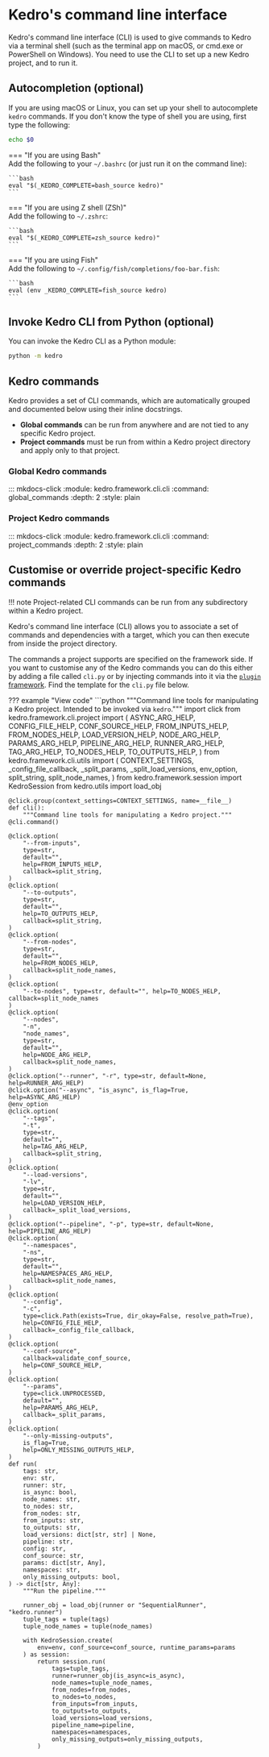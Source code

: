 # Kedro's command line interface

Kedro's command line interface (CLI) is used to give commands to Kedro via a terminal shell (such as the terminal app on macOS, or cmd.exe or PowerShell on Windows). You need to use the CLI to set up a new Kedro project, and to run it.

## Autocompletion (optional)

If you are using macOS or Linux, you can set up your shell to autocomplete `kedro` commands. If you don't know the type of shell you are using, first type the following:

```bash
echo $0
```


=== "If you are using Bash"
    <br/>
    Add the following to your <code>~/.bashrc</code> (or just run it on the command line):

    ```bash
    eval "$(_KEDRO_COMPLETE=bash_source kedro)"
    ```


=== "If you are using Z shell (ZSh)"
    <br/>
    Add the following to <code>~/.zshrc</code>:

    ```bash
    eval "$(_KEDRO_COMPLETE=zsh_source kedro)"
    ```


=== "If you are using Fish"
    <br/>
    Add the following to <code>~/.config/fish/completions/foo-bar.fish</code>:

    ```bash
    eval (env _KEDRO_COMPLETE=fish_source kedro)
    ```


## Invoke Kedro CLI from Python (optional)
You can invoke the Kedro CLI as a Python module:

```bash
python -m kedro
```

## Kedro commands
Kedro provides a set of CLI commands, which are automatically grouped and documented below using their inline docstrings.

- **Global commands** can be run from anywhere and are not tied to any specific Kedro project.
- **Project commands** must be run from within a Kedro project directory and apply only to that project.

### Global Kedro commands
::: mkdocs-click
    :module: kedro.framework.cli.cli
    :command: global_commands
    :depth: 2
    :style: plain


### Project Kedro commands
::: mkdocs-click
    :module: kedro.framework.cli.cli
    :command: project_commands
    :depth: 2
    :style: plain

## Customise or override project-specific Kedro commands

!!! note
    Project-related CLI commands can be run from any subdirectory within a Kedro project.

Kedro's command line interface (CLI) allows you to associate a set of commands and dependencies with a target, which you can then execute from inside the project directory.

The commands a project supports are specified on the framework side. If you want to customise any of the Kedro commands you can do this either by adding a file called `cli.py` or by injecting commands into it via the [`plugin` framework](../extend/plugins.md). Find the template for the `cli.py` file below.

??? example "View code"
    ```python
    """Command line tools for manipulating a Kedro project.
    Intended to be invoked via `kedro`."""
    import click
    from kedro.framework.cli.project import (
        ASYNC_ARG_HELP,
        CONFIG_FILE_HELP,
        CONF_SOURCE_HELP,
        FROM_INPUTS_HELP,
        FROM_NODES_HELP,
        LOAD_VERSION_HELP,
        NODE_ARG_HELP,
        PARAMS_ARG_HELP,
        PIPELINE_ARG_HELP,
        RUNNER_ARG_HELP,
        TAG_ARG_HELP,
        TO_NODES_HELP,
        TO_OUTPUTS_HELP,
    )
    from kedro.framework.cli.utils import (
        CONTEXT_SETTINGS,
        _config_file_callback,
        _split_params,
        _split_load_versions,
        env_option,
        split_string,
        split_node_names,
    )
    from kedro.framework.session import KedroSession
    from kedro.utils import load_obj


    @click.group(context_settings=CONTEXT_SETTINGS, name=__file__)
    def cli():
        """Command line tools for manipulating a Kedro project."""
    @cli.command()

    @click.option(
        "--from-inputs",
        type=str,
        default="",
        help=FROM_INPUTS_HELP,
        callback=split_string,
    )
    @click.option(
        "--to-outputs",
        type=str,
        default="",
        help=TO_OUTPUTS_HELP,
        callback=split_string,
    )
    @click.option(
        "--from-nodes",
        type=str,
        default="",
        help=FROM_NODES_HELP,
        callback=split_node_names,
    )
    @click.option(
        "--to-nodes", type=str, default="", help=TO_NODES_HELP, callback=split_node_names
    )
    @click.option(
        "--nodes",
        "-n",
        "node_names",
        type=str,
        default="",
        help=NODE_ARG_HELP,
        callback=split_node_names,
    )
    @click.option("--runner", "-r", type=str, default=None, help=RUNNER_ARG_HELP)
    @click.option("--async", "is_async", is_flag=True, help=ASYNC_ARG_HELP)
    @env_option
    @click.option(
        "--tags",
        "-t",
        type=str,
        default="",
        help=TAG_ARG_HELP,
        callback=split_string,
    )
    @click.option(
        "--load-versions",
        "-lv",
        type=str,
        default="",
        help=LOAD_VERSION_HELP,
        callback=_split_load_versions,
    )
    @click.option("--pipeline", "-p", type=str, default=None, help=PIPELINE_ARG_HELP)
    @click.option(
        "--namespaces",
        "-ns",
        type=str,
        default="",
        help=NAMESPACES_ARG_HELP,
        callback=split_node_names,
    )
    @click.option(
        "--config",
        "-c",
        type=click.Path(exists=True, dir_okay=False, resolve_path=True),
        help=CONFIG_FILE_HELP,
        callback=_config_file_callback,
    )
    @click.option(
        "--conf-source",
        callback=validate_conf_source,
        help=CONF_SOURCE_HELP,
    )
    @click.option(
        "--params",
        type=click.UNPROCESSED,
        default="",
        help=PARAMS_ARG_HELP,
        callback=_split_params,
    )
    @click.option(
        "--only-missing-outputs",
        is_flag=True,
        help=ONLY_MISSING_OUTPUTS_HELP,
    )
    def run(
        tags: str,
        env: str,
        runner: str,
        is_async: bool,
        node_names: str,
        to_nodes: str,
        from_nodes: str,
        from_inputs: str,
        to_outputs: str,
        load_versions: dict[str, str] | None,
        pipeline: str,
        config: str,
        conf_source: str,
        params: dict[str, Any],
        namespaces: str,
        only_missing_outputs: bool,
    ) -> dict[str, Any]:
        """Run the pipeline."""

        runner_obj = load_obj(runner or "SequentialRunner", "kedro.runner")
        tuple_tags = tuple(tags)
        tuple_node_names = tuple(node_names)

        with KedroSession.create(
            env=env, conf_source=conf_source, runtime_params=params
        ) as session:
            return session.run(
                tags=tuple_tags,
                runner=runner_obj(is_async=is_async),
                node_names=tuple_node_names,
                from_nodes=from_nodes,
                to_nodes=to_nodes,
                from_inputs=from_inputs,
                to_outputs=to_outputs,
                load_versions=load_versions,
                pipeline_name=pipeline,
                namespaces=namespaces,
                only_missing_outputs=only_missing_outputs,
            )

